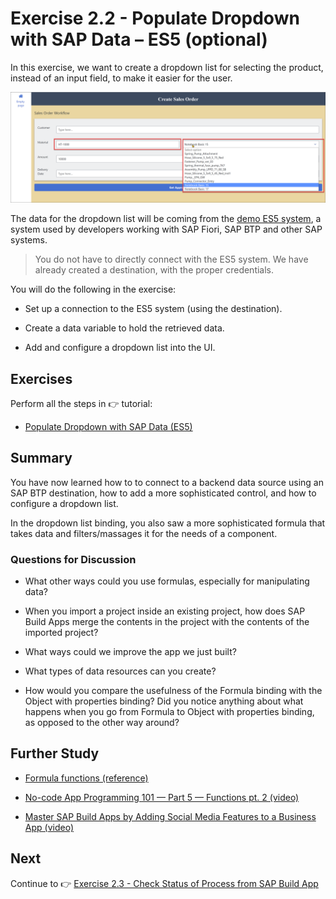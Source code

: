 # Exercise 2.2 - Populate Dropdown with SAP Data – ES5 (optional)

In this exercise, we want to create a dropdown list for selecting the product, instead of an input field, to make it easier for the user.

![Process](/images/ex2.2/run-dropdown.png)

The data for the dropdown list will be coming from the [demo ES5 system](https://blogs.sap.com/2017/06/16/netweaver-gateway-demo-es5-now-in-beta/), a system used by developers working with SAP Fiori, SAP BTP and other SAP systems.

>You do not have to directly connect with the ES5 system. We have already created a destination, with the proper credentials.

You will do the following in the exercise:

- Set up a connection to the ES5 system (using the destination).

- Create a data variable to hold the retrieved data.

- Add and configure a dropdown list into the UI.

  
## Exercises

Perform all the steps in 👉 tutorial: 

- [Populate Dropdown with SAP Data (ES5)](https://developers.sap.com/tutorials/build-apps-workflow-es5.html)


## Summary

You have now learned how to to connect to a backend data source using an SAP BTP destination, how to add a more sophisticated control, and how to configure a dropdown list.

In the dropdown list binding, you also saw a more sophisticated formula that takes data and filters/massages it for the needs of a component.


### Questions for Discussion

- What other ways could you use formulas, especially for manipulating data?
  
- When you import a project inside an existing project, how does SAP Build Apps merge the contents in the project with the contents of the imported project?

- What ways could we improve the app we just built? 

- What types of data resources can you create?

- How would you compare the usefulness of the Formula binding with the Object with properties binding? Did you notice anything about what happens when you go from Formula to Object with properties binding, as opposed to the other way around? 
  

## Further Study

- [Formula functions (reference)](https://docs.appgyver.com/docs/formula-functions)

- [No-code App Programming 101 — Part 5 — Functions pt. 2 (video)](https://www.youtube.com/watch?v=ndJqYw4wMmc)

- [Master SAP Build Apps by Adding Social Media Features to a Business App (video)](https://www.youtube.com/watch?v=VD_99hHU_L0)

## Next

Continue to 👉 [Exercise 2.3 - Check Status of Process from SAP Build App](../ex2.3/README.md)
